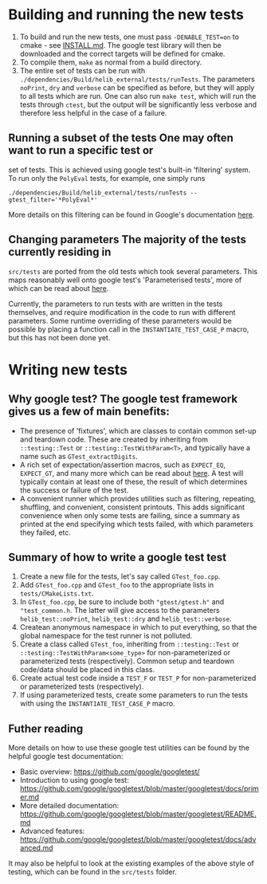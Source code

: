 # Building and running the new tests
1. To build and run the new tests, one must pass `-DENABLE_TEST=on` to cmake -
see [INSTALL.md](INSTALL.md).  The google test library will then be downloaded
and the correct targets will be defined for cmake.
2. To compile them, `make` as normal from a build directory.
3. The entire set of tests can be run with `./dependencies/Build/helib_external/tests/runTests`.
The parameters `noPrint`, `dry` and `verbose` can be
specified as before, but they will apply to all tests which are run.  One can
also run `make test`, which will run the tests through `ctest`, but the output
will be significantly less verbose and therefore less helpful in the case of a
failure.

## Running a subset of the tests One may often want to run a specific test or
set of tests.  This is achieved using google test's built-in 'filtering'
system.  To run only the `PolyEval` tests, for example, one simply runs 
```
./dependencies/Build/helib_external/tests/runTests --gtest_filter='*PolyEval*'
```
More details on this filtering can be found in Google's documentation
[here][1].

## Changing parameters The majority of the tests currently residing in
`src/tests` are ported from the old tests which took several parameters.  This
maps reasonably well onto google test's 'Parameterised tests', more of which
can be read about
[here][2].

Currently, the parameters to run tests with are written in the tests
themselves, and require modification in the code to run with different
parameters.  Some runtime overriding of these parameters would be possible by
placing a function call in the `INSTANTIATE_TEST_CASE_P` macro, but this has
not been done yet.

# Writing new tests

## Why google test?  The google test framework gives us a few of main benefits:
- The presence of 'fixtures', which are classes to contain common set-up and
  teardown code.  These are created by inheriting from `::testing::Test` or
  `::testing::TestWithParam<T>`, and typically have a name such as
  `GTest_extractDigits`.
- A rich set of expectation/assertion macros, such as `EXPECT_EQ`, `EXPECT_GT`,
  and many more which can be read about
  [here][3].
  A test will typically contain at least one of these, the result of which
  determines the success or failure of the test.
- A convenient runner which provides utilities such as filtering, repeating,
  shuffling, and convenient, consistent printouts.  This adds significant
  convenience when only some tests are failing, since a summary as printed at
  the end specifying which tests failed, with which parameters they failed,
  etc.

## Summary of how to write a google test test
1. Create a new file for the tests, let's say called `GTest_foo.cpp`.
2. Add `GTest_foo.cpp` and `GTest_foo` to the appropriate lists in `tests/CMakeLists.txt`.
3. In `GTest_foo.cpp`, be sure to include both `"gtest/gtest.h"` and
`"test_common.h`.  The latter will give access to the parameters
`helib_test::noPrint`, `helib_test::dry` and `helib_test::verbose`.
4. Createan anonymous namespace in which to put everything, so that the global namespace
for the test runner is not polluted.
5. Create a class called `GTest_foo`, inheriting from `::testing::Test` or `::testing::TestWithParam<some_type>` for
non-parameterized or parameterized tests (respectively).  Common setup and
teardown code/data should be placed in this class.
6. Create actual test code inside a `TEST_F` or `TEST_P` for non-parameterized or parameterized tests (respectively).
7. If using parameterized tests, create some parameters to run
the tests with using the `INSTANTIATE_TEST_CASE_P` macro.

## Futher reading
More details on how to use these google test utilities can be found by the helpful google test documentation:

- Basic overview: https://github.com/google/googletest/
- Introduction to using google test:
  https://github.com/google/googletest/blob/master/googletest/docs/primer.md
- More detailed documentation:
  https://github.com/google/googletest/blob/master/googletest/README.md
- Advanced features:
  https://github.com/google/googletest/blob/master/googletest/docs/advanced.md

It may also be helpful to look at the existing examples of the above style of
testing, which can be found in the `src/tests` folder.

  [1]: https://github.com/google/googletest/blob/master/googletest/docs/advanced.md#running-a-subset-of-the-tests "Google documentation"
  [2]: https://github.com/google/googletest/blob/master/googletest/docs/advanced.md#value-parameterized-tests "Parameterised tests"
  [3]: https://github.com/google/googletest/blob/master/googletest/docs/primer.md "expectation/assertion macros"
